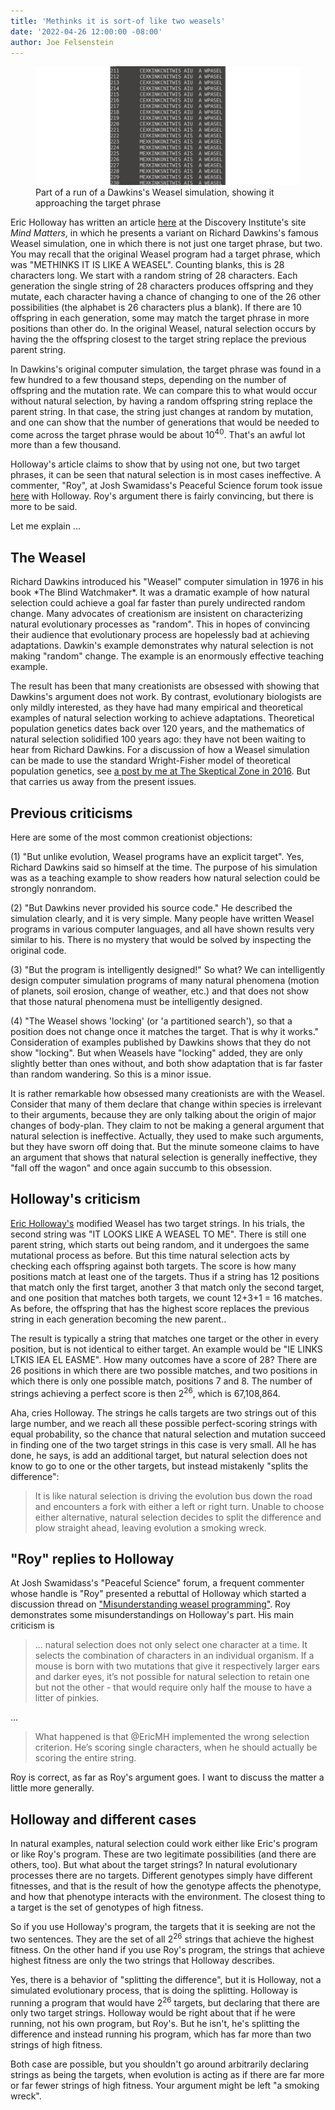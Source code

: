 ```yaml
---
title: 'Methinks it is sort-of like two weasels'
date: '2022-04-26 12:00:00 -08:00'
author: Joe Felsenstein
---
```


<figure>
<img src="/uploads/2022/weasel.png" alt="[Weasel results]"/>
<figcaption> Part of a run of a Dawkins's Weasel simulation,
showing it approaching the target phrase </figcaption>
</figure>
<p>

Eric Holloway has written an article <a href="https://mindmatters.ai/2022/03/dawkins-dubious-double-weasel-and-the-combinatorial-cataclysm/">here</a> at the Discovery Institute's
 site <em>Mind Matters</em>, in which he presents a variant on Richard
Dawkins's famous Weasel simulation, one in which there is not
just one target phrase, but two.  You may recall that the
original Weasel program had a target phrase, which was "METHINKS
IT IS LIKE A WEASEL".  Counting blanks, this is 28 characters
long.  We start with a random string of 28 characters.  Each
generation the single string of 28 characters produces offspring
and they mutate, each character having a chance of changing to one
of the 26 other possibilities (the alphabet is
26 characters plus a blank).  If there are 10 offspring in each
generation, some may match the target phrase in more positions than other do.
In the original Weasel, natural selection occurs by having the
the offspring closest to the target string
replace the previous parent string.
<p>
In Dawkins's original computer simulation, the target phrase was
found in a few hundred to a few thousand steps, depending on the
number of offspring and the mutation rate.  We can compare this
to what would occur without natural selection, by having
a random offspring string replace the parent string. 
In that case, the string just changes at random by mutation, and
one can show that the number of generations that would be needed
to come across the target phrase would be about 10<sup>40</sup>.
That's an awful lot more than a few thousand.
<p>
Holloway's article claims to show that by using not one, but two
target phrases, it can be seen that natural selection is in most
cases ineffective.  A commenter, "Roy", at Josh Swamidass's
Peaceful Science forum took issue <a href="https://discourse.peacefulscience.org/t/misunderstanding-weasel-programming/14968">here</a> with Holloway.  Roy's argument
there is fairly convincing, but there is more to be said.
<p>
Let me explain ...

<!--more-->

<h2>The Weasel</h2>
<p>
Richard Dawkins introduced his "Weasel" computer simulation
in 1976 in his book *The Blind Watchmaker*.  It was a dramatic
example of how natural selection could achieve a goal far faster
than purely undirected random change.  Many advocates of
creationism are insistent on characterizing natural evolutionary
processes as "random".  This in hopes of convincing their audience
that evolutionary process are hopelessly bad at achieving
adaptations.  Dawkin's example demonstrates why natural selection
is not making "random" change. The example is an enormously effective
teaching example.
<p>
The result has been that many creationists are obsessed with
showing that Dawkins's argument does not work. By contrast, evolutionary
biologists are only mildly interested, as they have had many
empirical and theoretical examples of natural selection
working to achieve adaptations. Theoretical population genetics
dates back over 120 years, and the mathematics of natural
selection solidified 100 years ago: they have not been
waiting to hear from Richard Dawkins.  For a discussion of
how a Weasel simulation can be made to use the standard
Wright-Fisher model of theoretical population genetics,
see <a href="http://theskepticalzone.com/wp/wright-fisher-and-the-weasel/">a post by me at The Skeptical Zone in 2016</a>.
But that carries us away from the present issues.
<p>
<h2>Previous criticisms</h2>
<p>
Here are some of the most common creationist objections:
<p>
(1) "But unlike evolution, Weasel programs have an explicit
target".  Yes, Richard Dawkins said so himself at the time.  The
purpose of his simulation was as a teaching example to show
readers how natural selection could be strongly nonrandom.
<p>
(2) "But Dawkins never provided his source code."  He described
the simulation clearly, and it is very simple.  Many people have
written Weasel programs in various computer languages, and all
have shown results very similar to his.  There is no mystery that
would be solved by inspecting the original code.
<p>
(3) "But the program is intelligently designed!"  So what?  We can
intelligently design computer simulation programs of many natural
phenomena (motion of planets, soil erosion, change of weather,
etc.) and that does not show that those natural phenomena must be
intelligently designed.
<p>
(4) "The Weasel shows 'locking' (or 'a partitioned search'), so that a position does not change
once it matches the target.  That is why it works."
Consideration of examples published by Dawkins shows that they
do not show "locking".  But when Weasels have "locking" added, they
 are only slightly better than ones without, and both show adaptation that
is far faster than random wandering.  So this is a minor issue.
<p>
It is rather remarkable how obsessed many creationists are with
the Weasel.  Consider that many of them declare that change within
species is irrelevant to their arguments, because they are only
talking about the origin of major changes of body-plan.  They 
claim to not be making a general argument that natural selection is
ineffective.   Actually, they used to make such arguments, but
they have sworn off doing that.  But the minute someone claims to have an argument that
shows that natural selection is generally ineffective, they "fall off the
wagon" and once again succumb to this obsession.
<p>
<h2>Holloway's criticism</h2>
<p>
<a href="https://mindmatters.ai/2022/03/dawkins-dubious-double-weasel-and-the-combinatorial-cataclysm/">Eric Holloway's</a> 
modified Weasel has two target strings.  In his
trials, the second string was "IT LOOKS LIKE A WEASEL TO ME".  There
is still one parent string, which starts out being random, and it undergoes
the same mutational process as before.  But this time natural selection
acts by checking each offspring against both targets.  The score
is how many positions match at least one of the targets.  Thus if
a string has 12 positions that match only the first target, another 3
that match only the second target, and one position that matches
both targets, we count 12+3+1 = 16 matches. As before, the offspring
that has the highest score replaces the previous string in each
generation becoming the new parent.. 
<p>
The result is typically a string that matches one target or the other
in every position, but is not identical to either target.  An example
would be "IE LINKS LTKIS  IEA EL EASME".  How many outcomes have a
score of 28?  There are 26 positions in which there are two possible
matches, and two positions in which there is only one possible match,
positions 7 and 8.  The number of strings achieving a perfect score
is then 2<sup>26</sup>, which is 67,108,864.  
<p>
Aha, cries Holloway.  The strings he calls targets are two strings out of this large number,
and we reach all these possible perfect-scoring strings with equal
probability, so the chance that natural selection and mutation succeed in 
finding one of the two target strings in this case is very small.
All he has done, he says, is add
an additional target, but natural selection does not know to go
to one or the other targets, but instead mistakenly "splits the
difference":
<blockquote>
It is like natural selection is driving the evolution bus down the road and encounters a fork with either a left or right turn. Unable to choose either alternative, natural selection decides to split the difference and plow straight ahead, leaving evolution a smoking wreck.
</blockquote>
<p>
<h2>"Roy" replies to Holloway</h2>
<p>
At Josh Swamidass's "Peaceful Science" forum, a frequent commenter
whose handle is "Roy" presented a rebuttal of Holloway which started
a discussion thread on <a href="https://discourse.peacefulscience.org/t/misunderstanding-weasel-programming/14968">"Misunderstanding weasel programming"</a>.
Roy demonstrates some misunderstandings on Holloway's part.  His main
criticism is 
<blockquote>
... natural selection does not only select one character at a time. It selects the combination of characters in an individual
organism. If a mouse is born with two mutations that give it respectively larger ears and darker eyes, it’s not possible for
natural selection to retain one but not the other - that would require only half the mouse to have a litter of pinkies.
</blockquote>
...
<blockquote>
What happened is that @EricMH implemented the wrong selection criterion. He’s scoring single characters, when he should actually be
scoring the entire string.
</blockquote>

Roy is correct, as far as Roy's argument goes.  I want to discuss the matter a little more generally.
<p>
<h2>Holloway and different cases</h2>
<p>
In natural examples, natural selection could work either like Eric's program or like
Roy's program.  These are two legitimate possibilities (and there are others, too).
But what about the target strings?  In natural evolutionary processes there are no
targets.  Different genotypes simply have different fitnesses, and that is the
result of how the genotype affects the phenotype, and how that phenotype
interacts with the environment.   The closest thing to a target is the set
of genotypes of high fitness.
<p>
So if you use Holloway's program, the targets that it is seeking are not the two
sentences.  They are the set of all 2<sup>26</sup> strings that achieve the highest
fitness.   On the other hand if you use Roy's program, the strings that
achieve highest fitness are only the two strings that Holloway describes.
<p>
Yes, there is a behavior of "splitting the difference", but it is Holloway, not
a simulated evolutionary process, that is doing the splitting.  Holloway is 
running a program that would have 2<sup>26</sup> targets, but declaring that there are
only two target strings.  Holloway would be right about that if he were
running, not his own program, but Roy's.  But he isn't, he's splitting the
difference and instead running his program, which has far more than two
strings of high fitness.
<p>
Both case are possible, but you shouldn't go around arbitrarily declaring
strings as being the targets, when evolution is acting as if there are
far more or far fewer strings of high fitness.  Your argument might be left
"a smoking wreck".

